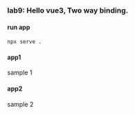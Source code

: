 ### **lab9:** Hello vue3, Two way binding.

#### run app
```
npx serve .
```

#### app1
sample 1

#### app2
sample 2

